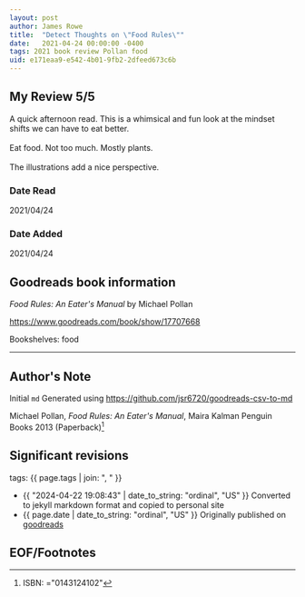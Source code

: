 ```yaml
---
layout: post
author: James Rowe
title:  "Detect Thoughts on \"Food Rules\""
date:   2021-04-24 00:00:00 -0400
tags: 2021 book review Pollan food
uid: e171eaa9-e542-4b01-9fb2-2dfeed673c6b
---
```


<!-- highly dependent on how you personally use jekyll templates, and how you want this to show up -->
<!-- escape any jekyll keys with double brackets -->

## My Review 5/5

A quick afternoon read. This is a whimsical and fun look at the mindset shifts we can have to eat better. <br/><br/>Eat food. Not too much. Mostly plants. <br/><br/>The illustrations add a nice perspective. 

### Date Read
2021/04/24

### Date Added
2021/04/24

## Goodreads book information

*Food Rules: An Eater's Manual* by Michael Pollan

https://www.goodreads.com/book/show/17707668

Bookshelves: food

---

## Author's Note

Initial `md` Generated using https://github.com/jsr6720/goodreads-csv-to-md

Michael Pollan, *Food Rules: An Eater's Manual*, Maira Kalman Penguin Books 2013 (Paperback)[^1]

## Significant revisions

tags: {{ page.tags | join: ", " }} <!-- todo move this somewhere -->

- {{ "2024-04-22 19:08:43" | date_to_string: "ordinal", "US" }} Converted to jekyll markdown format and copied to personal site
- {{ page.date | date_to_string: "ordinal", "US" }} Originally published on [goodreads](https://www.goodreads.com)

## EOF/Footnotes

[^1]: ISBN: ="0143124102"